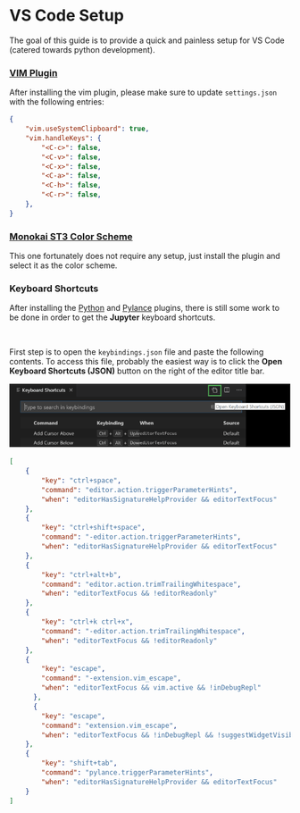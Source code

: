     

# VS Code Setup 

The goal of this guide is to provide a quick and painless setup for VS Code (catered towards python development).

### [VIM Plugin](https://marketplace.visualstudio.com/items?itemName=vscodevim.vim)

After installing the vim plugin, please make sure to update `settings.json` with the following entries:

```json
{
    "vim.useSystemClipboard": true,
    "vim.handleKeys": {
        "<C-c>": false,
        "<C-v>": false,
        "<C-x>": false,
        "<C-a>": false,
        "<C-h>": false,
        "<C-r>": false,
    },
}
```

### [Monokai ST3 Color Scheme](https://marketplace.visualstudio.com/items?itemName=AndreyVolosovich.monokai-st3)

This one fortunately does not require any setup, just install the plugin and select it as the color scheme.


### Keyboard Shortcuts

After installing the [Python](https://marketplace.visualstudio.com/items?itemName=ms-python.python) and [Pylance](https://marketplace.visualstudio.com/items?itemName=ms-python.vscode-pylance) plugins, there is still some work to be done in order to get the **Jupyter** keyboard shortcuts.

<br>

First step is to open the `keybindings.json` file and paste the following contents. To access this file, probably the easiest way is to click the **Open Keyboard Shortcuts (JSON)** button on the right of the editor title bar.

![Keybindings](keybindings.png)


```json
[
    {
        "key": "ctrl+space",
        "command": "editor.action.triggerParameterHints",
        "when": "editorHasSignatureHelpProvider && editorTextFocus"
    },
    {
        "key": "ctrl+shift+space",
        "command": "-editor.action.triggerParameterHints",
        "when": "editorHasSignatureHelpProvider && editorTextFocus"
    },
    {
        "key": "ctrl+alt+b",
        "command": "editor.action.trimTrailingWhitespace",
        "when": "editorTextFocus && !editorReadonly"
    },
    {
        "key": "ctrl+k ctrl+x",
        "command": "-editor.action.trimTrailingWhitespace",
        "when": "editorTextFocus && !editorReadonly"
    },
    {
        "key": "escape",
        "command": "-extension.vim_escape",
        "when": "editorTextFocus && vim.active && !inDebugRepl"
      },
      {
        "key": "escape",
        "command": "extension.vim_escape",
        "when": "editorTextFocus && !inDebugRepl && !suggestWidgetVisible"
    },
    {
        "key": "shift+tab",
        "command": "pylance.triggerParameterHints",
        "when": "editorHasSignatureHelpProvider && editorTextFocus"
    }
]

```